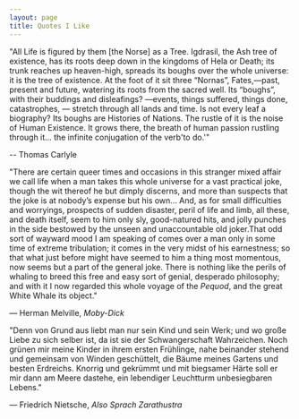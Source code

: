 ```yaml
---
layout: page
title: Quotes I Like
---
```


"All Life is figured by them [the Norse] as a Tree. Igdrasil, the Ash tree of existence, has its roots deep down in the kingdoms of Hela or Death; its trunk reaches up heaven-high, spreads its boughs over the whole universe: it is the tree of existence. At the foot of it sit three “Nornas”, Fates,—past, present and future, watering its roots from the sacred well. Its “boughs”, with their buddings and disleafings? —events, things suffered, things done, catastrophes, — stretch through all lands and time. Is not every leaf a biography? Its boughs are Histories of Nations. The rustle of it is the noise of Human Existence. It grows there, the breath of human passion rustling through it… the infinite conjugation of the verb'to do.'" 	

-- Thomas Carlyle


"There are certain queer times and occasions in this stranger mixed affair we call life when a man takes this whole universe for a vast practical joke, though the wit thereof he but dimply discerns, and more than suspects that the joke is at nobody’s expense but his own... And, as for small difficulties and worryings, prospects of sudden disaster, peril of life and limb, all these, and death itself, seem to him only sly, good-natured hits, and jolly punches in the side bestowed by the unseen and unaccountable old joker.That odd sort of wayward mood I am speaking of comes over a man only in some time of extreme tribulation; it comes in the very midst of his earnestness; so that what just before might have seemed to him a thing most momentous, now seems but a part of the general joke. There is nothing like the perils of whaling to breed this free and easy sort of genial, desperado philosophy; and with it I now regarded this whole voyage of the _Pequod_, and the great White Whale its object."

— Herman Melville, _Moby-Dick_

"Denn von Grund aus liebt man nur sein Kind und sein Werk; und wo große Liebe zu sich selber ist, da ist sie der Schwangerschaft Wahrzeichen. Noch grünen mir meine Kinder in ihrem ersten Frühlinge, nahe beinander stehend und gemeinsam von Winden geschüttelt, die Bäume meines Gartens und besten Erdreichs. Knorrig und gekrümmt und mit biegsamer Härte soll er mir dann am Meere dastehe, ein lebendiger Leuchtturm unbesiegbaren Lebens."

— Friedrich Nietsche, _Also Sprach Zarathustra_
